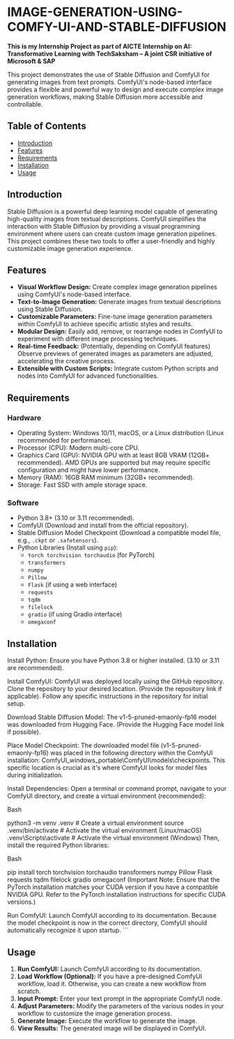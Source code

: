 # IMAGE-GENERATION-USING-COMFY-UI-AND-STABLE-DIFFUSION

**This is my Internship Project as part of AICTE Internship on AI: Transformative Learning with TechSaksham – A joint CSR initiative of Microsoft & SAP**

This project demonstrates the use of Stable Diffusion and ComfyUI for generating images from text prompts.  ComfyUI's node-based interface provides a flexible and powerful way to design and execute complex image generation workflows, making Stable Diffusion more accessible and controllable.

## Table of Contents

- [Introduction](#introduction)
- [Features](#features)
- [Requirements](#requirements)
- [Installation](#installation)
- [Usage](#usage)

## Introduction

Stable Diffusion is a powerful deep learning model capable of generating high-quality images from textual descriptions. ComfyUI simplifies the interaction with Stable Diffusion by providing a visual programming environment where users can create custom image generation pipelines. This project combines these two tools to offer a user-friendly and highly customizable image generation experience.

## Features

*   **Visual Workflow Design:** Create complex image generation pipelines using ComfyUI's node-based interface.
*   **Text-to-Image Generation:** Generate images from textual descriptions using Stable Diffusion.
*   **Customizable Parameters:** Fine-tune image generation parameters within ComfyUI to achieve specific artistic styles and results.
*   **Modular Design:** Easily add, remove, or rearrange nodes in ComfyUI to experiment with different image processing techniques.
*   **Real-time Feedback:**  (Potentially, depending on ComfyUI features) Observe previews of generated images as parameters are adjusted, accelerating the creative process.
*   **Extensible with Custom Scripts:** Integrate custom Python scripts and nodes into ComfyUI for advanced functionalities.

## Requirements

### Hardware

*   Operating System: Windows 10/11, macOS, or a Linux distribution (Linux recommended for performance).
*   Processor (CPU): Modern multi-core CPU.
*   Graphics Card (GPU): NVIDIA GPU with at least 8GB VRAM (12GB+ recommended).  AMD GPUs are supported but may require specific configuration and might have lower performance.
*   Memory (RAM): 16GB RAM minimum (32GB+ recommended).
*   Storage: Fast SSD with ample storage space.

### Software

*   Python 3.8+ (3.10 or 3.11 recommended).
*   ComfyUI (Download and install from the official repository).
*   Stable Diffusion Model Checkpoint (Download a compatible model file, e.g., `.ckpt` or `.safetensors`).
*   Python Libraries (Install using `pip`):
    *   `torch torchvision torchaudio` (for PyTorch)
    *   `transformers`
    *   `numpy`
    *   `Pillow`
    *   `Flask` (if using a web interface)
    *   `requests`
    *   `tqdm`
    *   `filelock`
    *   `gradio` (if using Gradio interface)
    *   `omegaconf`

## Installation
Install Python: Ensure you have Python 3.8 or higher installed. (3.10 or 3.11 are recommended).

Install ComfyUI:  ComfyUI was deployed locally using the GitHub repository.  Clone the repository to your desired location. (Provide the repository link if applicable).  Follow any specific instructions in the repository for initial setup.

Download Stable Diffusion Model: The v1-5-pruned-emaonly-fp16 model was downloaded from Hugging Face. (Provide the Hugging Face model link if possible).

Place Model Checkpoint: The downloaded model file (v1-5-pruned-emaonly-fp16) was placed in the following directory within the ComfyUI installation: ComfyUI_windows_portable\ComfyUI\models\checkpoints.  This specific location is crucial as it's where ComfyUI looks for model files during initialization.

Install Dependencies: Open a terminal or command prompt, navigate to your ComfyUI directory, and create a virtual environment (recommended):

Bash

python3 -m venv .venv  # Create a virtual environment
source .venv/bin/activate  # Activate the virtual environment (Linux/macOS)
.venv\Scripts\activate  # Activate the virtual environment (Windows)
Then, install the required Python libraries:

Bash

pip install torch torchvision torchaudio transformers numpy Pillow Flask requests tqdm filelock gradio omegaconf
(Important Note: Ensure that the PyTorch installation matches your CUDA version if you have a compatible NVIDIA GPU.  Refer to the PyTorch installation instructions for specific CUDA versions.)

Run ComfyUI: Launch ComfyUI according to its documentation.  Because the model checkpoint is now in the correct directory, ComfyUI should automatically recognize it upon startup.
    ```

## Usage

1.  **Run ComfyUI:** Launch ComfyUI according to its documentation.
2.  **Load Workflow (Optional):** If you have a pre-designed ComfyUI workflow, load it. Otherwise, you can create a new workflow from scratch.
3.  **Input Prompt:** Enter your text prompt in the appropriate ComfyUI node.
4.  **Adjust Parameters:** Modify the parameters of the various nodes in your workflow to customize the image generation process.
5.  **Generate Image:** Execute the workflow to generate the image.
6.  **View Results:** The generated image will be displayed in ComfyUI.



